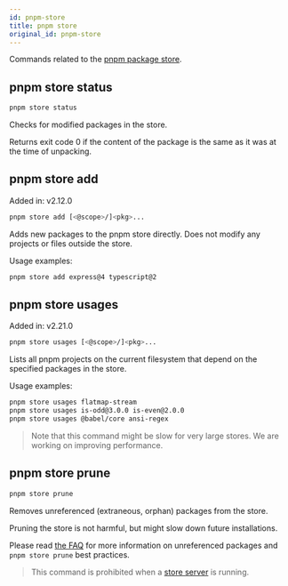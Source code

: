 ```yaml
---
id: pnpm-store
title: pnpm store
original_id: pnpm-store
---
```


Commands related to the [pnpm package store](about-the-package-store.md).

## pnpm store status

```sh
pnpm store status
```

Checks for modified packages in the store.

Returns exit code 0 if the content of the package is the same as it was at the time of unpacking.

## pnpm store add

Added in: v2.12.0

```sh
pnpm store add [<@scope>/]<pkg>...
```

Adds new packages to the pnpm store directly. 
Does not modify any projects or files outside the store.

Usage examples:

```sh
pnpm store add express@4 typescript@2
```

## pnpm store usages

Added in: v2.21.0

```sh
pnpm store usages [<@scope>/]<pkg>...
```

Lists all pnpm projects on the current filesystem that depend on the specified packages in the store.

Usage examples:

```sh
pnpm store usages flatmap-stream
pnpm store usages is-odd@3.0.0 is-even@2.0.0
pnpm store usages @babel/core ansi-regex
```

> Note that this command might be slow for very large stores.
> We are working on improving performance.

## pnpm store prune

```sh
pnpm store prune
```

Removes unreferenced (extraneous, orphan) packages from the store.

Pruning the store is not harmful, but might slow down future installations.

Please read [the FAQ](faq.md#what-does-pnpm-store-prune-do-is-it-harmful) for more information on unreferenced packages and `pnpm store prune` best practices.

> This command is prohibited when a [store server](pnpm-server.md) is running.
